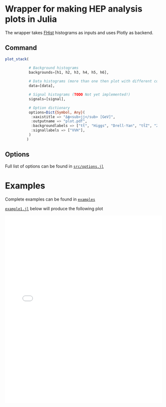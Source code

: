 # Wrapper for making HEP analysis plots in Julia

The wrapper takes [FHist](https://github.com/Moelf/FHist.jl) histograms as inputs and uses Plotly as backend.

## Command

```julia
plot_stack(

           # Background histograms
           backgrounds=[h1, h2, h3, h4, h5, h6],
           
           # Data histograms (more than one then plot with different color and multiple ratios)
           data=[data],

           # Signal histograms (TODO Not yet implemented!)
           signals=[signal],

           # Option dictionary
           options=Dict{Symbol, Any}(
            :xaxistitle => "Δϕ<sub>jj</sub> [GeV]",
            :outputname => "plot.pdf",
            :backgroundlabels => ["tt̄", "Higgs", "Drell-Yan", "tt̄Z", "ZZ", "VBS WW"],
            :signallabels => ["VVH"],
           )
          )
```

## Options

Full list of options can be found in [```src/options.jl```](https://github.com/sgnoohc/PlotlyJSWrapper.jl/blob/main/src/options.jl)

# Examples

Complete examples can be found in [```examples```](https://github.com/sgnoohc/PlotlyJSWrapper.jl/blob/main/examples)

[```example1.jl```](https://github.com/sgnoohc/PlotlyJSWrapper.jl/blob/main/examples/example1/example1.jl) below will produce the following plot

<div style="text-align:center;">
<iframe src="plot.html" width="520" height="620" frameBorder="0">
</iframe>
</div>
